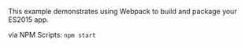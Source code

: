 This example demonstrates using Webpack to build and package your ES2015 app.

via NPM Scripts: `npm start`

